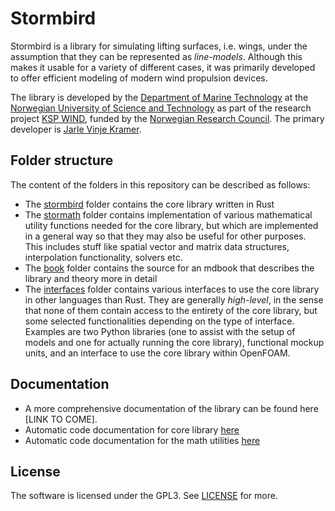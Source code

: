 # Stormbird
Stormbird is a library for simulating lifting surfaces, i.e. wings, under the assumption that they
can be represented as *line-models*. Although this makes it usable for a variety of different cases,
it was primarily developed to offer efficient modeling of modern wind propulsion devices.

The library is developed by the [Department of Marine Technology](https://www.ntnu.edu/imt) at the [Norwegian University of Science and Technology](https://www.ntnu.edu/) as part of the research project [KSP WIND](https://www.sintef.no/en/projects/2023/wind-enabling-zero-emission-shipping-with-wind-assisted-propulsion/), funded by the [Norwegian Research Council](https://www.forskningsradet.no/en/). The primary developer is [Jarle Vinje Kramer](https://github.com/jarlekramer/).

## Folder structure
The content of the folders in this repository can be described as follows:
- The [stormbird](/stormbird/) folder contains the core library written in Rust
- The [stormath](/stormath/) folder contains implementation of various mathematical utility functions needed for the core library, but which are implemented in a general way so that they may also be useful for other purposes. This includes stuff like spatial vector and matrix data structures, interpolation functionality, solvers etc.
- The [book](/book/) folder contains the source for an mdbook that describes the library and theory more in detail
- The [interfaces](/interfaces/) folder contains various interfaces to use the core library in other languages than Rust. They are generally *high-level*, in the sense that none of them contain access to the entirety of the core library, but some selected functionalities depending on the type of interface. Examples are two Python libraries (one to assist with the setup of models and one for actually running the core library), functional mockup units, and an interface to use the core library within OpenFOAM.

## Documentation
- A more comprehensive documentation of the library can be found here [LINK TO COME].
- Automatic code documentation for core library [here](https://docs.rs/stormbird/0.6.0/stormbird/)
- Automatic code documentation for the math utilities [here](https://docs.rs/stormath/0.1.1/stormath/)

## License
The software is licensed under the GPL3. See [LICENSE](LICENSE) for more.
